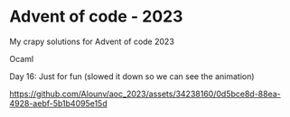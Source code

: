 # Advent of code - 2023

My crapy solutions for Advent of code 2023

Ocaml

Day 16: Just for fun (slowed it down so we can see the animation)

https://github.com/Alounv/aoc_2023/assets/34238160/0d5bce8d-88ea-4928-aebf-5b1b4095e15d

